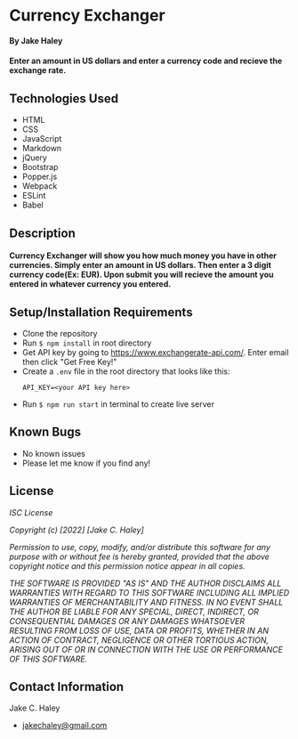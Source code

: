 # Currency Exchanger
#### By Jake Haley

#### Enter an amount in US dollars and enter a currency code and recieve the exchange rate.


## Technologies Used

* HTML
* CSS
* JavaScript
* Markdown
* jQuery
* Bootstrap
* Popper.js
* Webpack
* ESLint
* Babel

## Description
#### Currency Exchanger will show you how much money you have in other currencies. Simply enter an amount in US dollars. Then enter a 3 digit currency code(Ex: EUR). Upon submit you will recieve the amount you entered in whatever currency you entered. 

## Setup/Installation Requirements

* Clone the repository
* Run `$ npm install` in root directory
* Get API key by going to https://www.exchangerate-api.com/. Enter email then click "Get Free Key!"
* Create a `.env` file in the root directory that looks like this:
  ```
  API_KEY=<your API key here>
  ```
* Run `$ npm run start` in terminal to create live server

## Known Bugs

* No known issues
* Please let me know if you find any!

## License

_ISC License_

_Copyright (c) [2022] [Jake C. Haley]_

_Permission to use, copy, modify, and/or distribute this software for any
purpose with or without fee is hereby granted, provided that the above
copyright notice and this permission notice appear in all copies._

_THE SOFTWARE IS PROVIDED "AS IS" AND THE AUTHOR DISCLAIMS ALL WARRANTIES WITH
REGARD TO THIS SOFTWARE INCLUDING ALL IMPLIED WARRANTIES OF MERCHANTABILITY
AND FITNESS. IN NO EVENT SHALL THE AUTHOR BE LIABLE FOR ANY SPECIAL, DIRECT,
INDIRECT, OR CONSEQUENTIAL DAMAGES OR ANY DAMAGES WHATSOEVER RESULTING FROM
LOSS OF USE, DATA OR PROFITS, WHETHER IN AN ACTION OF CONTRACT, NEGLIGENCE OR
OTHER TORTIOUS ACTION, ARISING OUT OF OR IN CONNECTION WITH THE USE OR
PERFORMANCE OF THIS SOFTWARE._


## Contact Information
Jake C. Haley
* jakechaley@gmail.com
